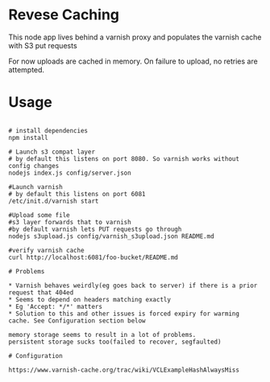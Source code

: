 # Revese Caching
This node app lives behind a varnish proxy and populates the varnish cache with S3 put requests

For now uploads are cached in memory. On failure to upload, no retries are attempted.

# Usage
```

# install dependencies
npm install

# Launch s3 compat layer
# by default this listens on port 8080. So varnish works without config changes
nodejs index.js config/server.json

#Launch varnish
# by default this listens on port 6081
/etc/init.d/varnish start

#Upload some file
#s3 layer forwards that to varnish
#by default varnish lets PUT requests go through
nodejs s3upload.js config/varnish_s3upload.json README.md

#verify varnish cache
curl http://localhost:6081/foo-bucket/README.md

# Problems

* Varnish behaves weirdly(eg goes back to server) if there is a prior request that 404ed
* Seems to depend on headers matching exactly
* Eg 'Accept: */*' matters
* Solution to this and other issues is forced expiry for warming cache. See Configuration section below

memory storage seems to result in a lot of problems.
persistent storage sucks too(failed to recover, segfaulted)

# Configuration

https://www.varnish-cache.org/trac/wiki/VCLExampleHashAlwaysMiss

